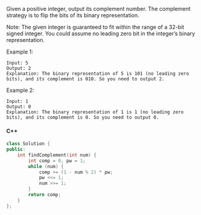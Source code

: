 Given a positive integer, output its complement number. The complement strategy is to flip the bits of its binary representation.

Note:
The given integer is guaranteed to fit within the range of a 32-bit signed integer.
You could assume no leading zero bit in the integer’s binary representation.

Example 1:

```
Input: 5
Output: 2
Explanation: The binary representation of 5 is 101 (no leading zero bits), and its complement is 010. So you need to output 2.
```

Example 2:

```
Input: 1
Output: 0
Explanation: The binary representation of 1 is 1 (no leading zero bits), and its complement is 0. So you need to output 0.
```

#### C++

```cpp
class Solution {
public:
    int findComplement(int num) {
        int comp = 0, pw = 1;
        while (num) {
            comp += (1 - num % 2) * pw;
            pw <<= 1;
            num >>= 1;
        }
        return comp;
    }
};
```
